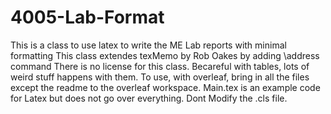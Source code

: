 # 4005-Lab-Format
This is a class to use latex to write the ME Lab reports with minimal formatting This class extendes texMemo by Rob Oakes by adding \address command There is no license for this class. Becareful with tables, lots of weird stuff happens with them. To use, with overleaf, bring in all the files except the readme to the overleaf workspace. Main.tex is an example code for Latex but does not go over everything. Dont Modify the .cls file.
